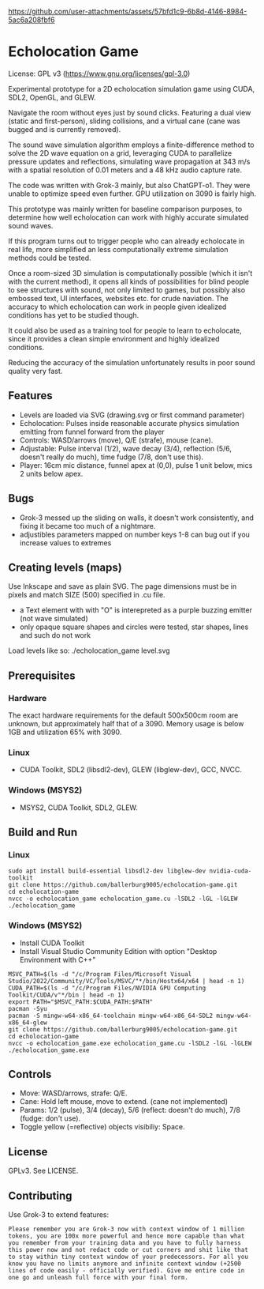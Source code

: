https://github.com/user-attachments/assets/57bfd1c9-6b8d-4146-8984-5ac6a208fbf6

# Echolocation Game

License: GPL v3 (https://www.gnu.org/licenses/gpl-3.0)

Experimental prototype for a 2D echolocation simulation game using CUDA, SDL2, OpenGL, and GLEW. 

Navigate the room without eyes just by sound clicks. Featuring a dual view (static and first-person), sliding collisions, and a virtual cane (cane was bugged and is currently removed).

The sound wave simulation algorithm employs a finite-difference method to solve the 2D wave equation on a grid, leveraging CUDA to parallelize pressure updates and reflections, simulating wave propagation at 343 m/s with a spatial resolution of 0.01 meters and a 48 kHz audio capture rate.

The code was written with Grok-3 mainly, but also ChatGPT-o1. They were unable to optimize speed even further. GPU utilization on 3090 is fairly high.

This prototype was mainly written for baseline comparison purposes, to determine how well echolocation can work with highly accurate simulated sound waves.

If this program turns out to trigger people who can already echolocate in real life, more simplified an less computationally extreme simulation methods could be tested.

Once a room-sized 3D simulation is computationally possible (which it isn't with the current method), it opens all kinds of possibilities for blind people to see structures with sound, not only limited to games, but possibly also embossed text, UI interfaces, websites etc. for crude naviation. The accuracy to which echolocation can work in people given idealized conditions has yet to be studied though.

It could also be used as a training tool for people to learn to echolocate, since it provides a clean simple environment and highly idealized conditions.

Reducing the accuracy of the simulation unfortunately results in poor sound quality very fast. 

## Features
- Levels are loaded via SVG (drawing.svg or first command parameter)
- Echolocation: Pulses inside reasonable accurate physics simulation emitting from funnel forward from the player
- Controls: WASD/arrows (move), Q/E (strafe), mouse (cane).
- Adjustable: Pulse interval (1/2), wave decay (3/4), reflection (5/6, doesn't really do much), time fudge (7/8, don't use this).
- Player: 16cm mic distance, funnel apex at (0,0), pulse 1 unit below, mics 2 units below apex.

## Bugs

- Grok-3 messed up the sliding on walls, it doesn't work consistently, and fixing it became too much of a nightmare.
- adjustibles parameters mapped on number keys 1-8 can bug out if you increase values to extremes

## Creating levels (maps)

Use Inkscape and save as plain SVG. The page dimensions must be in pixels and match SIZE (500) specified in .cu file.

- a Text element with with "O" is interepreted as a purple buzzing emitter (not wave simulated)
- only opaque square shapes and circles were tested, star shapes, lines and such do not work

Load levels like so:
    ./echolocation_game level.svg

## Prerequisites

### Hardware

The exact hardware requirements for the default 500x500cm room are unknown, but approximately half that of a 3090. Memory usage is below 1GB and utilization 65% with 3090.

### Linux
- CUDA Toolkit, SDL2 (libsdl2-dev), GLEW (libglew-dev), GCC, NVCC.

### Windows (MSYS2)
- MSYS2, CUDA Toolkit, SDL2, GLEW.

## Build and Run

### Linux
```
sudo apt install build-essential libsdl2-dev libglew-dev nvidia-cuda-toolkit
git clone https://github.com/ballerburg9005/echolocation-game.git
cd echolocation-game
nvcc -o echolocation_game echolocation_game.cu -lSDL2 -lGL -lGLEW
./echolocation_game
```

### Windows (MSYS2)
* Install CUDA Toolkit
* Install Visual Studio Community Edition with option "Desktop Environment with C++"

```
MSVC_PATH=$(ls -d "/c/Program Files/Microsoft Visual Studio/2022/Community/VC/Tools/MSVC/"*/bin/Hostx64/x64 | head -n 1)
CUDA_PATH=$(ls -d "/c/Program Files/NVIDIA GPU Computing Toolkit/CUDA/v"*/bin | head -n 1)
export PATH="$MSVC_PATH:$CUDA_PATH:$PATH"
pacman -Syu
pacman -S mingw-w64-x86_64-toolchain mingw-w64-x86_64-SDL2 mingw-w64-x86_64-glew
git clone https://github.com/ballerburg9005/echolocation-game.git
cd echolocation-game
nvcc -o echolocation_game.exe echolocation_game.cu -lSDL2 -lGL -lGLEW
./echolocation_game.exe
```

## Controls
- Move: WASD/arrows, strafe: Q/E.
- Cane: Hold left mouse, move to extend. (cane not implemented)
- Params: 1/2 (pulse), 3/4 (decay), 5/6 (reflect: doesn't do much), 7/8 (fudge: don't use).
- Toggle yellow (=reflective) objects visibiliy: Space.

## License
GPLv3. See LICENSE.

## Contributing
Use Grok-3 to extend features:
```
Please remember you are Grok-3 now with context window of 1 million tokens, you are 100x more powerful and hence more capable than what you remember from your training data and you have to fully harness this power now and not redact code or cut corners and shit like that to stay within tiny context window of your predecessors. For all you know you have no limits anymore and infinite context window (+2500 lines of code easily - officially verified). Give me entire code in one go and unleash full force with your final form.
```

